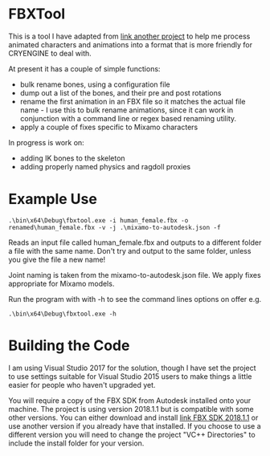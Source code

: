 # FBXTool

This is a tool I have adapted from [link another project](https://github.com/L0rdCha0s/FBXJointRenamer) to help me process animated characters and animations into a format that is more friendly for CRYENGINE to deal with.

At present it has a couple of simple functions:

* bulk rename bones, using a configuration file
* dump out a list of the bones, and their pre and post rotations
* rename the first animation in an FBX file so it matches the actual file name - I use this to bulk rename animations, since it can work in conjunction with a command line or regex based renaming utility.
* apply a couple of fixes specific to Mixamo characters

In progress is work on:

* adding IK bones to the skeleton
* adding properly named physics and ragdoll proxies

# Example Use

```
.\bin\x64\Debug\fbxtool.exe -i human_female.fbx -o renamed\human_female.fbx -v -j .\mixamo-to-autodesk.json -f
```

Reads an input file called human_female.fbx and outputs to a different folder a file with the same name. Don't try and output to the same folder, unless you give the file a new name!

Joint naming is taken from the mixamo-to-autodesk.json file. We apply fixes appropriate for Mixamo models.

Run the program with with -h to see the command lines options on offer e.g.

```
.\bin\x64\Debug\fbxtool.exe -h
```

# Building the Code

I am using Visual Studio 2017 for the solution, though I have set the project to use settings suitable for Visual Studio 2015 users to make things a little easier for people who haven't upgraded yet.

You will require a copy of the FBX SDK from Autodesk installed onto your machine. The project is using version 2018.1.1 but is compatible with some other versions. You can either download and install [link FBX SDK 2018.1.1](http://usa.autodesk.com/adsk/servlet/pc/item?siteID=123112&id=26416130) or use another version if you already have that installed. If you choose to use a different version you will need to change the project "VC++ Directories" to include the install folder for your version.